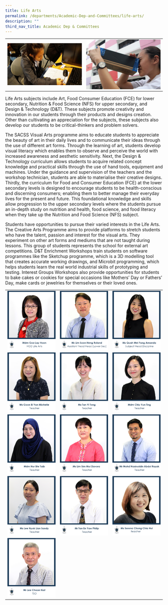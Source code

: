 ```yaml
---
title: Life Arts
permalink: /departments/Academic-Dep-and-Committees/life-arts/
description: ""
third_nav_title: Academic Dep & Committees
---
```



|   |   |
|---|---|
| ![](/images/Departments/Academic%20Dep%20&%20Comittee/LIFE%20ARTS/20190325_094646-scaled.jpg) | ![](/images/Departments/Academic%20Dep%20&%20Comittee/LIFE%20ARTS/IMG_8297-scaled.jpg)  |

Life Arts subjects include Art, Food Consumer Education (FCE) for lower secondary, Nutrition & Food Science (NFS) for upper secondary, and Design & Technology (D&T). These subjects promote creativity and innovation in our students through their products and designs creation. Other than cultivating an appreciation for the subjects, these subjects also develop our students to be critical-thinkers and problem solvers.

The SACSS Visual Arts programme aims to educate students to appreciate the beauty of art in their daily lives and to communicate their ideas through the use of different art forms. Through the learning of art, students develop visual literacy which enables them to observe and perceive the world with increased awareness and aesthetic sensitivity. Next, the Design & Technology curriculum allows students to acquire related concept knowledge and practical skills through the use of hand tools, equipment and machines. Under the guidance and supervision of the teachers and the workshop technician, students are able to materialise their creative designs. Thirdly, the curriculum for Food and Consumer Education (FCE) at the lower secondary levels is designed to encourage students to be health-conscious and discerning consumers; enabling them to better manage their everyday lives for the present and future. This foundational knowledge and skills allow progression to the upper secondary levels where the students pursue an in-depth study on nutrition and health, food science, and food literacy when they take up the Nutrition and Food Science (NFS) subject. 

Students have opportunities to pursue their varied interests in the Life Arts. The Creative Arts Programme aims to provide platforms to stretch students who have the talent, passion and interest for the visual arts. They experiment on other art forms and mediums that are not taught during lessons. This group of students represents the school for external art competitions. D&T Enrichment Workshops train students on software programmes like the Sketchup programme, which is a 3D modelling tool that creates accurate working drawings, and Microbit programming, which helps students learn the real world industrial skills of prototyping and testing. Interest Groups Workshops also provide opportunities for students to bake cakes or cookies for special occasions like Mothers’ Day or Fathers’ Day, make cards or jewelries for themselves or their loved ones.

|   |   |   |
|---|---|---|
|![](/images/Departments/Academic%20Dep%20&%20Comittee/LIFE%20ARTS/1_MDM-GOO-LAY-HOON.jpg)   | ![](/images/Departments/Academic%20Dep%20&%20Comittee/LIFE%20ARTS/2_MR-LIM-SOON-HENG-ROLAND.jpg)  | ![](/images/Departments/Academic%20Dep%20&%20Comittee/LIFE%20ARTS/8_MS-QUAH-MEI-FANG-AMANDA-1.jpg)  |
|  ![](/images/Departments/Academic%20Dep%20&%20Comittee/LIFE%20ARTS/4_MS-GOON-BI-YAN-MICHELLE.jpg) | ![](/images/Departments/Academic%20Dep%20&%20Comittee/LIFE%20ARTS/MS-TAN-YI-TONG.jpg)  | ![](/images/Departments/Academic%20Dep%20&%20Comittee/LIFE%20ARTS/3_MS-CHIU-YUN-TING.jpg)  |
|![](/images/Departments/Academic%20Dep%20&%20Comittee/LIFE%20ARTS/9_NUR-BTE-TAIB.jpg)   | ![](/images/Departments/Academic%20Dep%20&%20Comittee/LIFE%20ARTS/10_MS-LIM-SIM-MUI-DAVORA.jpg)  |  ![](/images/Departments/Academic%20Dep%20&%20Comittee/LIFE%20ARTS/8_MR-MUHD-NASIRUDDIN.jpg) |
| ![](/images/Departments/Academic%20Dep%20&%20Comittee/LIFE%20ARTS/6_MS-LEE-NYUK-LIAN-SANDY.jpg)  | ![](/images/Departments/Academic%20Dep%20&%20Comittee/LIFE%20ARTS/11_MR-TAN-EN-YAW-PHILIP.jpg)  | ![](/images/Departments/Academic%20Dep%20&%20Comittee/LIFE%20ARTS/Ms-Serena-Chong.jpg)  |
|  ![](/images/Departments/Academic%20Dep%20&%20Comittee/LIFE%20ARTS/112_MR-LEE-CHOON-KIAT.jpg) |   |   |
